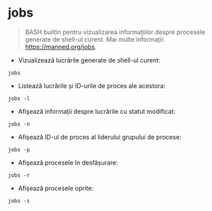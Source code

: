 # jobs

> BASH builtin pentru vizualizarea informațiilor despre procesele generate de shell-ul curent.
> Mai multe informații: <https://manned.org/jobs>.

- Vizualizează lucrările generate de shell-ul curent:

`jobs`

- Listează lucrările și ID-urile de proces ale acestora:

`jobs -l`

- Afișează informații despre lucrările cu statut modificat:

`jobs -n`

- Afișează ID-ul de proces al liderului grupului de procese:

`jobs -p`

- Afișează procesele în desfășurare:

`jobs -r`

- Afișează procesele oprite:

`jobs -s`
